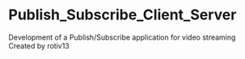 # Publish_Subscribe_Client_Server
Development of a Publish/Subscribe application for video streaming
Created by rotiv13
